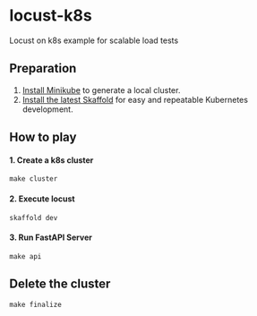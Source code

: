 # locust-k8s
Locust on k8s example for scalable load tests

## Preparation
1. [Install Minikube](https://minikube.sigs.k8s.io/docs/start/) to generate a local cluster.
2. [Install the latest Skaffold](https://github.com/GoogleContainerTools/skaffold/releases) for easy and repeatable Kubernetes development.

## How to play

#### 1. Create a k8s cluster
```
make cluster
```

#### 2. Execute locust
```
skaffold dev
```

#### 3. Run FastAPI Server
```
make api
```

## Delete the cluster
```
make finalize
```
